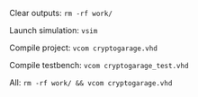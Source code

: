 Clear outputs: `rm -rf work/`

Launch simulation: `vsim`

Compile project: `vcom cryptogarage.vhd`

Compile testbench: `vcom cryptogarage_test.vhd`

All: `rm -rf work/ && vcom cryptogarage.vhd`

